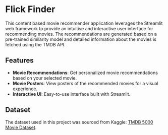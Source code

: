 # Flick Finder

This content based movie recommender application leverages the Streamlit web framework to provide an intuitive and interactive user interface for recommending movies. The recommendations are generated based on a pre-trained similarity model and detailed information about the movies is fetched using the TMDB API.

## Features

- **Movie Recommendations**: Get personalized movie recommendations based on your selected movie.
- **Movie Posters**: View posters of the recommended movies for a visual experience.
- **Interactive UI**: Easy-to-use interface built with Streamlit.

## Dataset

The dataset used in this project was sourced from Kaggle: [TMDB 5000 Movie Dataset](https://www.kaggle.com/datasets/tmdb/tmdb-movie-metadata).